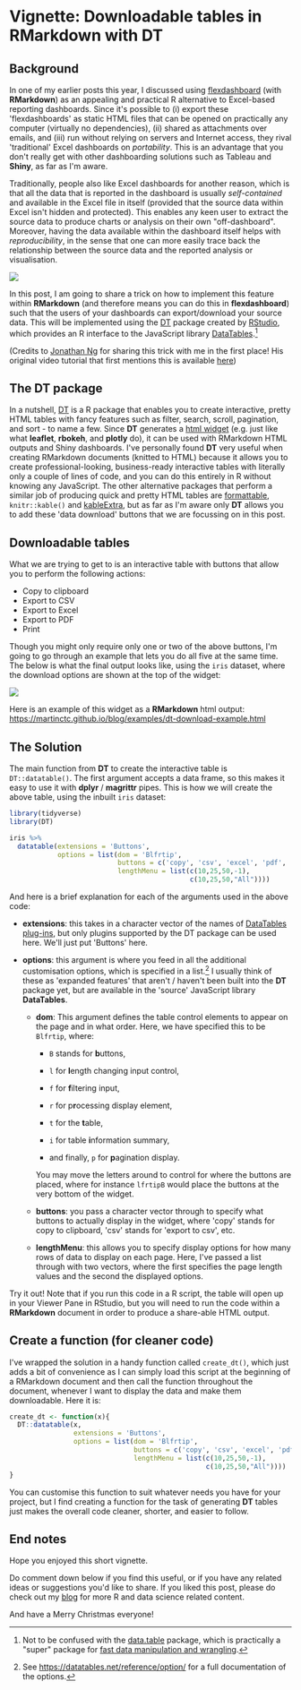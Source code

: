 # Vignette: Downloadable tables in RMarkdown with DT

## Background

In one of my earlier posts this year, I discussed using [flexdashboard](https://martinctc.github.io/blog/my-favourite-alternative-to-excel-dashboards/) (with **RMarkdown**) as an appealing and practical R alternative to Excel-based reporting dashboards. Since it's possible to (i) export these 'flexdashboards' as static HTML files that can be opened on practically any computer (virtually no dependencies), (ii) shared as attachments over emails, and (iii) run without relying on servers and Internet access, they rival 'traditional' Excel dashboards on _portability_. This is an advantage that you don't really get with other dashboarding solutions such as Tableau and **Shiny**, as far as I'm aware. 

Traditionally, people also like Excel dashboards for another reason, which is that all the data that is reported in the dashboard is usually _self-contained_ and available in the Excel file in itself (provided that the source data within Excel isn't hidden and protected). This enables any keen user to extract the source data to produce charts or analysis on their own "off-dashboard". Moreover, having the data available within the dashboard itself helps with _reproducibility_, in the sense that one can more easily trace back the relationship between the source data and the reported analysis or visualisation. 

![](https://raw.githubusercontent.com/martinctc/blog/master/images/dashboard-excel-flexdashboard-meme.jpg)

In this post, I am going to share a trick on how to implement this feature within **RMarkdown** (and therefore means you can do this in **flexdashboard**) such that the users of your dashboards can export/download your source data. This will be implemented using the [DT](https://rstudio.github.io/DT/) package created by [RStudio](https://rstudio.com/), which provides an R interface to the JavaScript library [DataTables](https://datatables.net/).[^1] 

(Credits to [Jonathan Ng](https://datastrategywithjonathan.com/) for sharing this trick with me in the first place! His original video tutorial that first mentions this is available [here](https://www.youtube.com/watch?v=ux2tQqgY8Gg))

## The DT package

In a nutshell, [DT](https://github.com/rstudio/DT) is a R package that enables you to create interactive, pretty HTML tables with fancy features such as filter, search, scroll, pagination, and sort - to name a few. Since **DT** generates a [html widget](https://www.htmlwidgets.org/showcase_leaflet.html) (e.g. just like what **leaflet**, **rbokeh**, and **plotly** do), it can be used with RMarkdown HTML outputs and Shiny dashboards. I've personally found **DT** very useful when creating RMarkdown documents (knitted to HTML) because it allows you to create professional-looking, business-ready interactive tables with literally only a couple of lines of code, and you can do this entirely in R without knowing any JavaScript. The other alternative packages that perform a similar job of producing quick and pretty HTML tables are [formattable](https://github.com/renkun-ken/formattable), `knitr::kable()` and [kableExtra](https://github.com/haozhu233/kableExtra), but as far as I'm aware only **DT** allows you to add these 'data download' buttons that we are focussing on in this post. 

## Downloadable tables

What we are trying to get to is an interactive table with buttons that allow you to perform the following actions:

- Copy to clipboard
- Export to CSV
- Export to Excel
- Export to PDF
- Print

Though you might only require only one or two of the above buttons, I'm going to go through an example that lets you do all five at the same time. The below is what the final output looks like, using the `iris` dataset, where the download options are shown at the top of the widget:

![](https://raw.githubusercontent.com/martinctc/blog/master/images/dt-downloadable.PNG)

Here is an example of this widget as a **RMarkdown** html output: https://martinctc.github.io/blog/examples/dt-download-example.html

## The Solution

The main function from **DT** to create the interactive table is `DT::datatable()`. The first argument accepts a data frame, so this makes it easy to use it with **dplyr** / **magrittr** pipes. This is how we will create the above table, using the inbuilt `iris` dataset:

```r
library(tidyverse)
library(DT)

iris %>%
  datatable(extensions = 'Buttons',
            options = list(dom = 'Blfrtip',
                           buttons = c('copy', 'csv', 'excel', 'pdf', 'print'),
                           lengthMenu = list(c(10,25,50,-1),
                                             c(10,25,50,"All"))))
```

And here is a brief explanation for each of the arguments used in the above code:

- **extensions**: this takes in a character vector of the names of [DataTables plug-ins](https://rstudio.github.io/DT/plugins.html), but only plugins supported by the DT package can be used here. We'll just put 'Buttons' here.

- **options**: this argument is where you feed in all the additional customisation options, which is specified in a list.[^2] I usually think of these as 'expanded features' that aren't / haven't been built into the **DT** package yet, but are available in the 'source' JavaScript library **DataTables**.

  - **dom**: This argument defines the table control elements to appear on the page and in what order. Here, we have specified this to be `Blfrtip`, where: 

    - `B` stands for **b**uttons,

    -  `l` for **l**ength changing input control,

    -  `f` for **f**iltering input,

    -  `r` for p**r**ocessing display element,

    -  `t` for the **t**able,

    -  `i` for table **i**nformation summary,

    -  and finally, `p` for **p**agination display. 

      You may move the letters around to control for where the buttons are placed, where for instance `lfrtipB` would place the buttons at the very bottom of the widget.

  - **buttons**: you pass a character vector through to specify what buttons to actually display in the widget, where 'copy' stands for copy to clipboard, 'csv' stands for 'export to csv', etc. 

  - **lengthMenu**: this allows you to specify display options for how many rows of data to display on each page. Here, I've passed a list through with two vectors, where the first specifies the page length values and the second the displayed options.
  

Try it out! Note that if you run this code in a R script, the table will open up in your Viewer Pane in RStudio, but you will need to run the code within a **RMarkdown** document in order to produce a share-able HTML output. 

## Create a function (for cleaner code)

I've wrapped the solution in a handy function called `create_dt()`, which just adds a bit of convenience as I can simply load this script at the beginning of a RMarkdown document and then call the function throughout the document, whenever I want to display the data and make them downloadable. Here it is:

```r
create_dt <- function(x){
  DT::datatable(x,
                extensions = 'Buttons',
                options = list(dom = 'Blfrtip',
                               buttons = c('copy', 'csv', 'excel', 'pdf', 'print'),
                               lengthMenu = list(c(10,25,50,-1),
                                                 c(10,25,50,"All"))))
}
```

You can customise this function to suit whatever needs you have for your project, but I find creating a function for the task of generating **DT** tables just makes the overall code cleaner, shorter, and easier to follow.

## End notes

Hope you enjoyed this short vignette. 

Do comment down below if you find this useful, or if you have any related ideas or suggestions you'd like to share. If you liked this post, please do check out my [blog](https://martinctc.github.io/blog/) for more R and data science related content. 

And have a Merry Christmas everyone!

[^1]: Not to be confused with the [data.table](https://github.com/Rdatatable/data.table) package, which is practically a "super" package for [fast data manipulation and wrangling](https://martinctc.github.io/blog/using-data.table-with-magrittr-pipes-best-of-both-worlds/).
[^2]: See https://datatables.net/reference/option/ for a full documentation of the options.